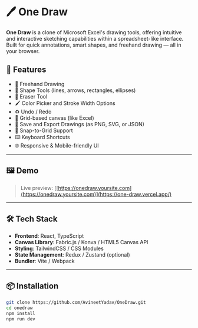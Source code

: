 # 🖊️ One Draw

**One Draw** is a clone of Microsoft Excel's drawing tools, offering intuitive and interactive sketching capabilities within a spreadsheet-like interface. Built for quick annotations, smart shapes, and freehand drawing — all in your browser.

## 🚀 Features

- 📝 Freehand Drawing
- 📐 Shape Tools (lines, arrows, rectangles, ellipses)
- 🧹 Eraser Tool
- 🖌️ Color Picker and Stroke Width Options
- ♻️ Undo / Redo
- 🧭 Grid-based canvas (like Excel)
- 💾 Save and Export Drawings (as PNG, SVG, or JSON)
- 🧲 Snap-to-Grid Support
- ⌨️ Keyboard Shortcuts
- 🌐 Responsive & Mobile-friendly UI

---

## 🖼️ Demo

> Live preview: [[https://onedraw.yoursite.com](https://onedraw.yoursite.com)](https://one-draw.vercel.app/)

---

## 🛠️ Tech Stack

- **Frontend**: React, TypeScript
- **Canvas Library**: Fabric.js / Konva / HTML5 Canvas API
- **Styling**: TailwindCSS / CSS Modules
- **State Management**: Redux / Zustand (optional)
- **Bundler**: Vite / Webpack

---

## 📦 Installation

```bash
git clone https://github.com/AvineetYadav/OneDraw.git
cd onedraw
npm install
npm run dev
